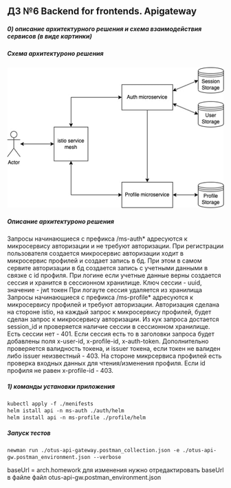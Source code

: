 ## ДЗ №6 Backend for frontends. Apigateway
##### 0) описание архитектурного решения и схема взаимодействия сервисов (в виде картинки)
##### Схема архитектуроно решения 
![api-gateway-diagram.jpg](api-gateway-diagram.jpg)

##### Описание архитектуроно решения 
Запросы начинающиеся с префикса /ms-auth* адресуются к микросервису авторизации и не требуют авторизации. При регистрации пользователя создается микросервис авторизации ходит в микросервис профилей и создает запись в бд. При этом в самом сервите авторизации в бд создается запись с учетными данными в связке с id профиля. При логине если учетные данные верны создается сессия и хранится в сессионном хранилище. Ключ сессии - uuid, значение - jwt токен При логауте сессия удаляется из хранилища
Запросы начинающиеся с префикса /ms-profile* адресуются к микросервису профилей и требуют авторизации. Авторизация сделана на стороне istio, на каждый запрос к микросервису профилей, будет сделан запрос к микросервису авторизации. Из кук запроса достается session_id и проверяется наличие сессии в сессионном хранилище. Есть сессии нет - 401. Если сессия есть то в заголовки запроса будет добавлены поля x-user-id, x-profile-id, x-auth-token. Дополнительно проверяется валидность токена, и issuer токена, если токен не валиден либо issuer неизвестный - 403. На стороне микрсервиса профилей есть проверка входных данных для чтения/изменения профиля. Если id профиля не равен x-profile-id - 403.

##### 1) команды установки приложения
```
kubectl apply -f ./menifests
helm istall api -n ms-auth ./auth/helm
helm install api -n ms-profile ./profile/helm
```

##### Запуск тестов
```
newman run ./otus-api-gateway.postman_collection.json -e ./otus-api-gw.postman_environment.json --verbose
```
baseUrl = arch.homework для изменения нужно отредактировать baseUrl в файле файл otus-api-gw.postman_environment.json





